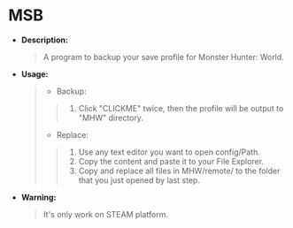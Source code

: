 # MSB
* **Description:**
    > A program to backup your save profile for Monster Hunter: World.  
* **Usage:**
    > * Backup:
    > > 1. Click "CLICKME" twice, then the profile will be output to "MHW" directory.
    > * Replace:
    > > 1. Use any text editor you want to open config/Path.
    > > 2. Copy the content and paste it to your File Explorer.
    > > 3. Copy and replace all files in MHW/remote/ to the folder that you just opened by last step.
* **Warning:**
    > It's only work on STEAM platform.
